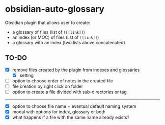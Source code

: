 # obsidian-auto-glossary
Obsidian plugin that allows user to create:
- a glossary of files (list of `![[link]]`)
- an index (or MOC) of files (list of `[[link]]`)
- a glossary with an index (two lists above concatenated)
## TO-DO
- [x] remove files created by the plugin from indexes and glossaries
	- [x] setting
- [ ] option to choose order of notes in the created file
- [ ] file creation by right click on folder
- [ ] option to create a file divided with sub-directories or tag
***
- [x] option to choose file name + eventual default naming system
- [x] modal with options for index, glossary or both
- [x] what happens if a file with the same name already exists?
